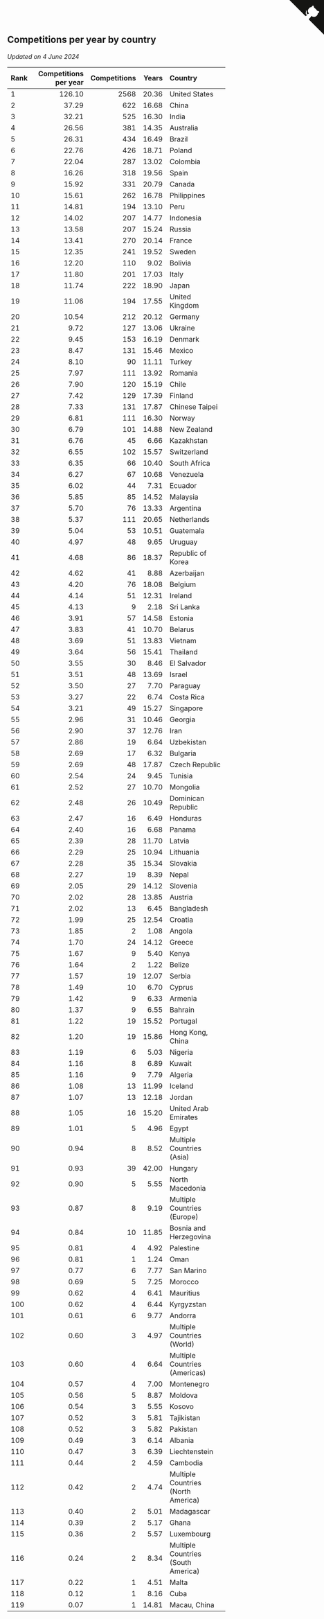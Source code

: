 ## Competitions per year by country

*Updated on  4 June 2024*

| Rank | Competitions per year | Competitions | Years | Country |
| :--- | ---: | ---: | ---: | :--- |
| 1 | 126.10 | 2568 | 20.36 | United States |
| 2 | 37.29 | 622 | 16.68 | China |
| 3 | 32.21 | 525 | 16.30 | India |
| 4 | 26.56 | 381 | 14.35 | Australia |
| 5 | 26.31 | 434 | 16.49 | Brazil |
| 6 | 22.76 | 426 | 18.71 | Poland |
| 7 | 22.04 | 287 | 13.02 | Colombia |
| 8 | 16.26 | 318 | 19.56 | Spain |
| 9 | 15.92 | 331 | 20.79 | Canada |
| 10 | 15.61 | 262 | 16.78 | Philippines |
| 11 | 14.81 | 194 | 13.10 | Peru |
| 12 | 14.02 | 207 | 14.77 | Indonesia |
| 13 | 13.58 | 207 | 15.24 | Russia |
| 14 | 13.41 | 270 | 20.14 | France |
| 15 | 12.35 | 241 | 19.52 | Sweden |
| 16 | 12.20 | 110 | 9.02 | Bolivia |
| 17 | 11.80 | 201 | 17.03 | Italy |
| 18 | 11.74 | 222 | 18.90 | Japan |
| 19 | 11.06 | 194 | 17.55 | United Kingdom |
| 20 | 10.54 | 212 | 20.12 | Germany |
| 21 | 9.72 | 127 | 13.06 | Ukraine |
| 22 | 9.45 | 153 | 16.19 | Denmark |
| 23 | 8.47 | 131 | 15.46 | Mexico |
| 24 | 8.10 | 90 | 11.11 | Turkey |
| 25 | 7.97 | 111 | 13.92 | Romania |
| 26 | 7.90 | 120 | 15.19 | Chile |
| 27 | 7.42 | 129 | 17.39 | Finland |
| 28 | 7.33 | 131 | 17.87 | Chinese Taipei |
| 29 | 6.81 | 111 | 16.30 | Norway |
| 30 | 6.79 | 101 | 14.88 | New Zealand |
| 31 | 6.76 | 45 | 6.66 | Kazakhstan |
| 32 | 6.55 | 102 | 15.57 | Switzerland |
| 33 | 6.35 | 66 | 10.40 | South Africa |
| 34 | 6.27 | 67 | 10.68 | Venezuela |
| 35 | 6.02 | 44 | 7.31 | Ecuador |
| 36 | 5.85 | 85 | 14.52 | Malaysia |
| 37 | 5.70 | 76 | 13.33 | Argentina |
| 38 | 5.37 | 111 | 20.65 | Netherlands |
| 39 | 5.04 | 53 | 10.51 | Guatemala |
| 40 | 4.97 | 48 | 9.65 | Uruguay |
| 41 | 4.68 | 86 | 18.37 | Republic of Korea |
| 42 | 4.62 | 41 | 8.88 | Azerbaijan |
| 43 | 4.20 | 76 | 18.08 | Belgium |
| 44 | 4.14 | 51 | 12.31 | Ireland |
| 45 | 4.13 | 9 | 2.18 | Sri Lanka |
| 46 | 3.91 | 57 | 14.58 | Estonia |
| 47 | 3.83 | 41 | 10.70 | Belarus |
| 48 | 3.69 | 51 | 13.83 | Vietnam |
| 49 | 3.64 | 56 | 15.41 | Thailand |
| 50 | 3.55 | 30 | 8.46 | El Salvador |
| 51 | 3.51 | 48 | 13.69 | Israel |
| 52 | 3.50 | 27 | 7.70 | Paraguay |
| 53 | 3.27 | 22 | 6.74 | Costa Rica |
| 54 | 3.21 | 49 | 15.27 | Singapore |
| 55 | 2.96 | 31 | 10.46 | Georgia |
| 56 | 2.90 | 37 | 12.76 | Iran |
| 57 | 2.86 | 19 | 6.64 | Uzbekistan |
| 58 | 2.69 | 17 | 6.32 | Bulgaria |
| 59 | 2.69 | 48 | 17.87 | Czech Republic |
| 60 | 2.54 | 24 | 9.45 | Tunisia |
| 61 | 2.52 | 27 | 10.70 | Mongolia |
| 62 | 2.48 | 26 | 10.49 | Dominican Republic |
| 63 | 2.47 | 16 | 6.49 | Honduras |
| 64 | 2.40 | 16 | 6.68 | Panama |
| 65 | 2.39 | 28 | 11.70 | Latvia |
| 66 | 2.29 | 25 | 10.94 | Lithuania |
| 67 | 2.28 | 35 | 15.34 | Slovakia |
| 68 | 2.27 | 19 | 8.39 | Nepal |
| 69 | 2.05 | 29 | 14.12 | Slovenia |
| 70 | 2.02 | 28 | 13.85 | Austria |
| 71 | 2.02 | 13 | 6.45 | Bangladesh |
| 72 | 1.99 | 25 | 12.54 | Croatia |
| 73 | 1.85 | 2 | 1.08 | Angola |
| 74 | 1.70 | 24 | 14.12 | Greece |
| 75 | 1.67 | 9 | 5.40 | Kenya |
| 76 | 1.64 | 2 | 1.22 | Belize |
| 77 | 1.57 | 19 | 12.07 | Serbia |
| 78 | 1.49 | 10 | 6.70 | Cyprus |
| 79 | 1.42 | 9 | 6.33 | Armenia |
| 80 | 1.37 | 9 | 6.55 | Bahrain |
| 81 | 1.22 | 19 | 15.52 | Portugal |
| 82 | 1.20 | 19 | 15.86 | Hong Kong, China |
| 83 | 1.19 | 6 | 5.03 | Nigeria |
| 84 | 1.16 | 8 | 6.89 | Kuwait |
| 85 | 1.16 | 9 | 7.79 | Algeria |
| 86 | 1.08 | 13 | 11.99 | Iceland |
| 87 | 1.07 | 13 | 12.18 | Jordan |
| 88 | 1.05 | 16 | 15.20 | United Arab Emirates |
| 89 | 1.01 | 5 | 4.96 | Egypt |
| 90 | 0.94 | 8 | 8.52 | Multiple Countries (Asia) |
| 91 | 0.93 | 39 | 42.00 | Hungary |
| 92 | 0.90 | 5 | 5.55 | North Macedonia |
| 93 | 0.87 | 8 | 9.19 | Multiple Countries (Europe) |
| 94 | 0.84 | 10 | 11.85 | Bosnia and Herzegovina |
| 95 | 0.81 | 4 | 4.92 | Palestine |
| 96 | 0.81 | 1 | 1.24 | Oman |
| 97 | 0.77 | 6 | 7.77 | San Marino |
| 98 | 0.69 | 5 | 7.25 | Morocco |
| 99 | 0.62 | 4 | 6.41 | Mauritius |
| 100 | 0.62 | 4 | 6.44 | Kyrgyzstan |
| 101 | 0.61 | 6 | 9.77 | Andorra |
| 102 | 0.60 | 3 | 4.97 | Multiple Countries (World) |
| 103 | 0.60 | 4 | 6.64 | Multiple Countries (Americas) |
| 104 | 0.57 | 4 | 7.00 | Montenegro |
| 105 | 0.56 | 5 | 8.87 | Moldova |
| 106 | 0.54 | 3 | 5.55 | Kosovo |
| 107 | 0.52 | 3 | 5.81 | Tajikistan |
| 108 | 0.52 | 3 | 5.82 | Pakistan |
| 109 | 0.49 | 3 | 6.14 | Albania |
| 110 | 0.47 | 3 | 6.39 | Liechtenstein |
| 111 | 0.44 | 2 | 4.59 | Cambodia |
| 112 | 0.42 | 2 | 4.74 | Multiple Countries (North America) |
| 113 | 0.40 | 2 | 5.01 | Madagascar |
| 114 | 0.39 | 2 | 5.17 | Ghana |
| 115 | 0.36 | 2 | 5.57 | Luxembourg |
| 116 | 0.24 | 2 | 8.34 | Multiple Countries (South America) |
| 117 | 0.22 | 1 | 4.51 | Malta |
| 118 | 0.12 | 1 | 8.16 | Cuba |
| 119 | 0.07 | 1 | 14.81 | Macau, China |


<a href="https://github.com/JustinTimeCuber/wca_statistics" class="github-corner" aria-label="View source on Github"><svg width="80" height="80" viewBox="0 0 250 250" style="fill:#151513; color:#fff; position: absolute; top: 0; border: 0; right: 0;" aria-hidden="true"><path d="M0,0 L115,115 L130,115 L142,142 L250,250 L250,0 Z"></path><path d="M128.3,109.0 C113.8,99.7 119.0,89.6 119.0,89.6 C122.0,82.7 120.5,78.6 120.5,78.6 C119.2,72.0 123.4,76.3 123.4,76.3 C127.3,80.9 125.5,87.3 125.5,87.3 C122.9,97.6 130.6,101.9 134.4,103.2" fill="currentColor" style="transform-origin: 130px 106px;" class="octo-arm"></path><path d="M115.0,115.0 C114.9,115.1 118.7,116.5 119.8,115.4 L133.7,101.6 C136.9,99.2 139.9,98.4 142.2,98.6 C133.8,88.0 127.5,74.4 143.8,58.0 C148.5,53.4 154.0,51.2 159.7,51.0 C160.3,49.4 163.2,43.6 171.4,40.1 C171.4,40.1 176.1,42.5 178.8,56.2 C183.1,58.6 187.2,61.8 190.9,65.4 C194.5,69.0 197.7,73.2 200.1,77.6 C213.8,80.2 216.3,84.9 216.3,84.9 C212.7,93.1 206.9,96.0 205.4,96.6 C205.1,102.4 203.0,107.8 198.3,112.5 C181.9,128.9 168.3,122.5 157.7,114.1 C157.9,116.9 156.7,120.9 152.7,124.9 L141.0,136.5 C139.8,137.7 141.6,141.9 141.8,141.8 Z" fill="currentColor" class="octo-body"></path></svg></a><style>.github-corner:hover .octo-arm{animation:octocat-wave 560ms ease-in-out}@keyframes octocat-wave{0%,100%{transform:rotate(0)}20%,60%{transform:rotate(-25deg)}40%,80%{transform:rotate(10deg)}}@media (max-width:500px){.github-corner:hover .octo-arm{animation:none}.github-corner .octo-arm{animation:octocat-wave 560ms ease-in-out}}</style>
